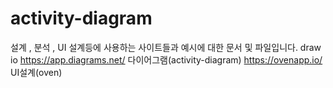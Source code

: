 # activity-diagram
설계 , 분석 , UI 설계등에 사용하는 사이트들과 예시에 대한 문서 및 파일입니다.
draw io
https://app.diagrams.net/ 다이어그램(activity-diagram)
https://ovenapp.io/ UI설계(oven)
